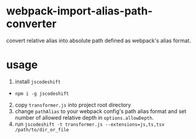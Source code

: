 # webpack-import-alias-path-converter

convert relative alias into absolute path defined as webpack's alias format.

# usage
1. install `jscodeshift`
  - `npm i -g jscodeshift`
2. copy `transformer.js` into project root directory
3. change `pathAlias` to your webpack config's path alias format and set number of allowed relative depth in `options.allowDepth`.
4. run `jscodeshift -t transformer.js --extensions=js,ts,tsx /path/to/dir_or_file`
